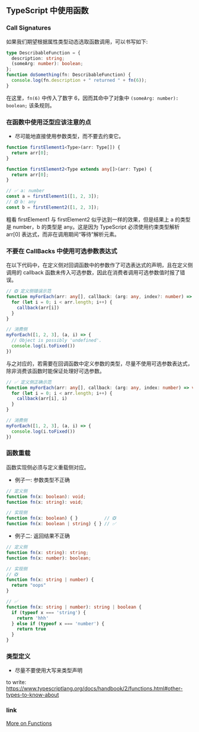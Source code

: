 ## TypeScript 中使用函数

### Call Signatures

如果我们期望根据属性类型动态选取函数调用，可以书写如下:

```ts
type DescribableFunction = {
  description: string;
  (someArg: number): boolean;
};
function doSomething(fn: DescribableFunction) {
  console.log(fn.description + " returned " + fn(6));
}
```

在这里，`fn(6)` 中传入了数字 6，因而其命中了对象中 `(someArg: number): boolean;` 该条规则。

### 在函数中使用泛型应该注意的点

* 尽可能地直接使用参数类型，而不要去约束它。

```ts
function firstElement1<Type>(arr: Type[]) {
  return arr[0];
}

function firstElement2<Type extends any[]>(arr: Type) {
  return arr[0];
}

// ✅ a: number
const a = firstElement1([1, 2, 3]);
// ❎ b: any
const b = firstElement2([1, 2, 3]);
```

粗看 firstElement1 与 firstElement2 似乎达到一样的效果，但是结果上 a 的类型是 number，b 的类型是 any。这是因为 TypeScript 必须使用约束类型解析 arr[0] 表达式，而非在调用期间“等待”解析元素。

### 不要在 CallBacks 中使用可选参数表达式

在以下代码中，在定义侧对回调函数中的参数作了可选表达式的声明，且在定义侧调用的 callback 函数未传入可选参数，因此在消费者调用可选参数值时报了错误。

```ts
// ❎ 定义侧错误示范
function myForEach(arr: any[], callback: (arg: any, index?: number) => void) {
  for (let i = 0; i < arr.length; i++) {
    callback(arr[i])
  }
}

// 消费侧
myForEach([1, 2, 3], (a, i) => {
  // Object is possibly 'undefined'.
  console.log(i.toFixed())
})
```

与之对应的，若需要在回调函数中定义参数的类型，尽量不使用可选参数表达式，除非消费该函数时能保证处理好可选参数。

```ts
// ✅ 定义侧正确示范
function myForEach(arr: any[], callback: (arg: any, index: number) => void) {
  for (let i = 0; i < arr.length; i++) {
    callback(arr[i], i)
  }
}

// 消费侧
myForEach([1, 2, 3], (a, i) => {
  console.log(i.toFixed())
})
```

### 函数重载

函数实现侧必须与定义重载侧对应。

* 例子一: 参数类型不正确

```ts
// 定义侧
function fn(x: boolean): void;
function fn(x: string): void;

// 实现侧
function fn(x: boolean) { }          // ❎
function fn(x: boolean | string) { } // ✅
```

* 例子二: 返回结果不正确

```ts
// 定义侧
function fn(x: string): string;
function fn(x: number): boolean;

// 实现侧
// ❎
function fn(x: string | number) {
  return "oops"
}

// ✅
function fn(x: string | number): string | boolean {
  if (typeof x === 'string') {
    return 'hhh'
  } else if (typeof x === 'number') {
    return true
  }
}
```

### 类型定义

* 尽量不要使用大写来类型声明

to write: https://www.typescriptlang.org/docs/handbook/2/functions.html#other-types-to-know-about

### link

[More on Functions](https://www.typescriptlang.org/docs/handbook/2/functions.html)